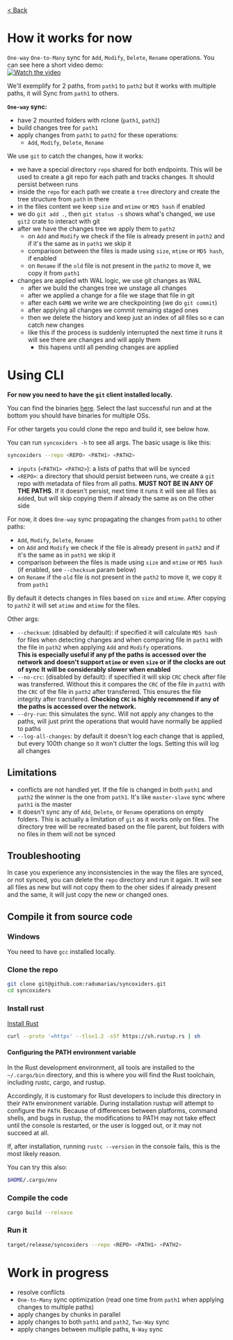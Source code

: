 [< Back](../../README.md#poc)

# How it works for now

`One-way` `One-to-Many` sync for `Add`, `Modify`, `Delete`, `Rename` operations. You can see here a short video demo:  
[![Watch the video](https://img.youtube.com/vi/JHQC1XpCzQw/0.jpg)](https://www.youtube.com/watch?v=JHQC1XpCzQw)

We'll exemplify for 2 paths, from `path1` to `path2` but it works with multiple paths, it will Sync from `path1` to
others.

**`One-way` sync:**

- have 2 mounted folders with rclone (`path1`, `path2`)
- build changes tree for `path1`
- apply changes from `path1` to `path2` for these operations:
    - `Add`, `Modify`, `Delete`, `Rename`

We use `git` to catch the changes, how it works:

- we have a special directory `repo` shared for both endpoints. This will be used to create a git repo for each path and
  tracks changes. It should persist between runs
- inside the `repo` for each path we create a `tree` directory and create the tree structure from `path` in there
- in the files content we keep `size` and `mtime` or `MD5 hash` if enabled
- we do `git add .`, then `git status -s` shows what's changed, we use `git2` crate to interact with git
- after we have the changes tree we apply them to `path2`
    - on `Add` and `Modify` we check if the file is already present in `path2` and if it's the same as in `path1` we
      skip it
    - comparison between the files is made using `size`, `mtime` or `MD5 hash`, if enabled
    - on `Rename` if the `old` file is not present in the `path2` to move it, we copy it from `path1`
- changes are applied wth WAL logic, we use git changes as WAL
    - after we build the changes tree we unstage all changes
    - after we applied a change for a file we stage that file in git
    - after each `64MB` we write we are checkpointing (we do `git commit`)
    - after applying all changes we commit remainig staged ones
    - then we delete the history and keep just an index of all files so e can catch new changes
    - like this if the process is suddenly interrupted the next time it runs it will see there are changes and will
      apply them
        - this hapens until all pending changes are applied

# Using CLI

**For now you need to have the `git` client installed locally.**

You can find the binaries [here](https://github.com/radumarias/syncoxiders/actions/workflows/ci.yml).
Select the last successful run and at the bottom you should have binaries for multiple OSs.

For other targets you could clone the repo and build it, see below how.

You can run `syncoxiders -h` to see all args. The basic usage is like this:

```bash
syncoxiders --repo <REPO> <PATH1> <PATH2>
```

- `inputs` (`<PATH1> <PATH2>`): a lists of paths that will be synced
- `<REPO>`: a directory that should persist between runs, we create a `git` repo with metadata of files from all paths.
  **MUST NOT BE IN ANY OF THE PATHS**. If it doesn't persist, next time it runs it will see all files as `Add`ed, but
  will skip copying them if already the same as on the other side

For now, it does `One-way` sync propagating the changes from `path1` to other paths:

- `Add`, `Modify`, `Delete`, `Rename`
- on `Add` and `Modify` we check if the file is already present in `path2` and if it's the same as in `path1` we skip it
- comparison between the files is made using `size` and `mtime` or `MD5 hash` (if enabled, see `--checksum` param below)
- on `Rename` if the `old` file is not present in the `path2` to move it, we copy it from `path1`

By default it detects changes in files based on `size` and `mtime`. After copying to `path2` it will set `atime`
and `mtime` for the files.

Other args:

- `--checksum`: (disabled by default): if specified it will calculate `MD5 hash` for files when detecting changes and
  when comparing file in `path1` with the file in `path2` when applying `Add` and `Modify` operations.  
  **This is especially useful if any pf the paths is accessed over the network and doesn't support `mtime` or
  even `size` or if the clocks are out of sync**
  **It will be considerably slower when enabled**
- `--no-crc`: (disabled by default): if specified it will skip `CRC` check after file was transferred. Without this it
  compares the `CRC` of the file in `path1` with the `CRC` of the file in `path2` after transferred. This ensures the
  file integrity after transfered.
  **Checking `CRC` is highly recommend if any of the paths is accessed over the network.**
- `--dry-run`: this simulates the sync. Will not apply any changes to the paths, will just print the operations that
  would have normally be applied to paths
- `--log-all-changes`: by default it doesn't log each change that is applied, but every 100th change so it won't clutter
  the logs. Setting this will log all changes

## Limitations

- conflicts are not handled yet. If the file is changed in both `path1` and `path2` the winner is the one from `path1`.
  It's like `master-slave` sync where `path1` is the master
- it doesn't sync any of `Add`, `Delete`, or `Rename` operations on empty folders. This is actually a limitation
  of `git` as it works only on files. The directory tree will be recreated based on the file parent, but folders with no
  files in them will not be synced

## Troubleshooting

In case you experience any inconsistencies in the way the files are synced, or not synced, you can delete the `repo`
directory and run it again. It will see all files as new but will not copy them to the oher sides if already present and
the same, it will just copy the new or changed ones.

## Compile it from source code

### Windows

You need to have `gcc` installed locally.

### Clone the repo

```bash
git clone git@github.com:radumarias/syncoxiders.git
cd syncoxiders
```

### Install rust

[Install Rust](https://www.rust-lang.org/tools/install)

```bash
curl --proto '=https' --tlsv1.2 -sSf https://sh.rustup.rs | sh
```

#### Configuring the PATH environment variable

In the Rust development environment, all tools are installed to the `~/.cargo/bin` directory, and this is where you will
find the Rust toolchain, including rustc, cargo, and rustup.

Accordingly, it is customary for Rust developers to include this directory in their `PATH` environment variable. During
installation rustup will attempt to configure the `PATH`. Because of differences between platforms, command shells, and
bugs in rustup, the modifications to PATH may not take effect until the console is restarted, or the user is logged out,
or it may not succeed at all.

If, after installation, running `rustc --version` in the console fails, this is the most likely reason.

You can try this also:

```bash
$HOME/.cargo/env
```

### Compile the code

```bash
cargo build --release
```

### Run it

```bash
target/release/syncoxiders --repo <REPO> <PATH1> <PATH2>
```

# Work in progress

- resolve conflicts
- `One-to-Many` sync optimization (read one time from `path1` when applying changes to multiple paths)
- apply changes by chunks in parallel
- apply changes to both `path1` and `path2`, `Two-Way` sync
- apply changes between multiple paths, `N-Way` sync

